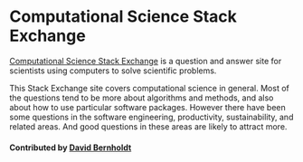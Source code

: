 # Computational Science Stack Exchange

[Computational Science Stack Exchange](https://scicomp.stackexchange.com/) is a question and answer site for scientists using computers to solve scientific problems.

This Stack Exchange site covers computational science in general.  Most of the questions tend to be more about algorithms and methods, and also about how to use particular software packages.  However there have been some questions in the software engineering, productivity, sustainability, and related areas.  And good questions in these areas are likely to attract more.

<!---
     Native image is too large.  Need to reduce size for reasonable display.
![alt text](https://cdn.sstatic.net/Sites/stackoverflow/company/img/logos/se/se-logo.png "Stack Exchange Logo")
--->
#### Contributed by [David Bernholdt](http://github.com/bernhold)

<!---
Publish: yes
Categories: Collaboration
Topics: Discussion forums, Q&A sites
Tags: website, service
Level: 2
Prerequisites: defaults
Aggregate: none
--->
